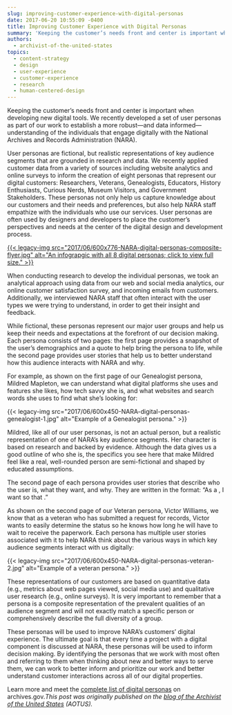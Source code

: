 ```yaml
---
slug: improving-customer-experience-with-digital-personas
date: 2017-06-20 10:55:09 -0400
title: Improving Customer Experience with Digital Personas
summary: 'Keeping the customer’s needs front and center is important when developing new digital tools. We recently developed a set of user personas as part of our work to establish a more robust&mdash;and data informed&mdash;understanding of the individuals that engage digitally with the National Archives (NARA). User personas are fictional, but realistic representations of key audience'
authors:
  - archivist-of-the-united-states
topics:
  - content-strategy
  - design
  - user-experience
  - customer-experience
  - research
  - human-centered-design
---
```


Keeping the customer’s needs front and center is important when developing new digital tools. We recently developed a set of user personas as part of our work to establish a more robust—and data informed—understanding of the individuals that engage digitally with the National Archives and Records Administration (NARA).

User personas are fictional, but realistic representations of key audience segments that are grounded in research and data. We recently applied customer data from a variety of sources including website analytics and online surveys to inform the creation of eight personas that represent our digital customers: Researchers, Veterans, Genealogists, Educators, History Enthusiasts, Curious Nerds, Museum Visitors, and Government Stakeholders. These personas not only help us capture knowledge about our customers and their needs and preferences, but also help NARA staff empathize with the individuals who use our services. User personas are often used by designers and developers to place the customer’s perspectives and needs at the center of the digital design and development process.

[{{< legacy-img src="2017/06/600x776-NARA-digital-personas-composite-flyer.jpg" alt="An infograpgic with all 8 digital personas; click to view full size." >}}](https://archivesaotus.files.wordpress.com/2017/06/persona-composite-flyer.jpg)

When conducting research to develop the individual personas, we took an analytical approach using data from our web and social media analytics, our online customer satisfaction survey, and incoming emails from customers. Additionally, we interviewed NARA staff that often interact with the user types we were trying to understand, in order to get their insight and feedback.

While fictional, these personas represent our major user groups and help us keep their needs and expectations at the forefront of our decision making. Each persona consists of two pages: the first page provides a snapshot of the user’s demographics and a quote to help bring the persona to life, while the second page provides user stories that help us to better understand how this audience interacts with NARA and why.

For example, as shown on the first page of our Genealogist persona, Mildred Mapleton, we can understand what digital platforms she uses and features she likes, how tech savvy she is, and what websites and search words she uses to find what she’s looking for:

{{< legacy-img src="2017/06/600x450-NARA-digital-personas-genealogist-1.jpg" alt="Example of a Genealogist persona." >}}

Mildred, like all of our user personas, is not an actual person, but a realistic representation of one of NARA’s key audience segments. Her character is based on research and backed by evidence. Although the data gives us a good outline of who she is, the specifics you see here that make Mildred feel like a real, well-rounded person are semi-fictional and shaped by educated assumptions.

The second page of each persona provides user stories that describe who the user is, what they want, and why. They are written in the format: “As a <type of person>, I want <some goal> so that <some reason>.”

As shown on the second page of our Veteran persona, Victor Williams, we know that as a veteran who has submitted a request for records, Victor wants to easily determine the status so he knows how long he will have to wait to receive the paperwork. Each persona has multiple user stories associated with it to help NARA think about the various ways in which key audience segments interact with us digitally:

{{< legacy-img src="2017/06/600x450-NARA-digital-personas-veteran-2.jpg" alt="Example of a veteran persona." >}}

These representations of our customers are based on quantitative data (e.g., metrics about web pages viewed, social media use) and qualitative user research (e.g., online surveys). It is very important to remember that a persona is a composite representation of the prevalent qualities of an audience segment and will not exactly match a specific person or comprehensively describe the full diversity of a group.

These personas will be used to improve NARA’s customers’ digital experience. The ultimate goal is that every time a project with a digital component is discussed at NARA, these personas will be used to inform decision making. By identifying the personas that we work with most often and referring to them when thinking about new and better ways to serve them, we can work to better inform and prioritize our work and better understand customer interactions across all of our digital properties.

Learn more and meet the <a href="https://www.archives.gov/digitalstrategy/personas" target="_blank" rel="noopener noreferrer">complete list of digital personas</a> on archives.gov._This post was originally published on the [blog of the Archivist of the United States](https://aotus.blogs.archives.gov/2017/06/15/improving-customer-experience-with-digital-personas/) (AOTUS)._
